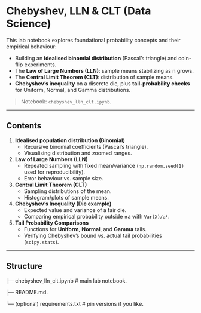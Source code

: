 # Chebyshev, LLN & CLT (Data Science)

This lab notebook explores foundational probability concepts and their empirical behaviour:
- Building an **idealised binomial distribution** (Pascal’s triangle) and coin-flip experiments.
- The **Law of Large Numbers (LLN)**: sample means stabilizing as n grows.
- The **Central Limit Theorem (CLT)**: distribution of sample means.
- **Chebyshev’s inequality** on a discrete die, plus **tail-probability checks** for Uniform, Normal, and Gamma distributions.

> Notebook: `chebyshev_lln_clt.ipynb`.

---

## Contents

1. **Idealised population distribution (Binomial)**
   - Recursive binomial coefficients (Pascal’s triangle).
   - Visualising distribution and zoomed ranges.
2. **Law of Large Numbers (LLN)**
   - Repeated sampling with fixed mean/variance (`np.random.seed(1)` used for reproducibility).
   - Error behaviour vs. sample size.
3. **Central Limit Theorem (CLT)**
   - Sampling distributions of the mean.
   - Histogram/plots of sample means.
4. **Chebyshev’s Inequality (Die example)**
   - Expected value and variance of a fair die.
   - Comparing empirical probability outside ±a with `Var(X)/a²`.
5. **Tail Probability Comparisons**
   - Functions for **Uniform**, **Normal**, and **Gamma** tails.
   - Verifying Chebyshev’s bound vs. actual tail probabilities (`scipy.stats`).

---

## Structure

├─ chebyshev_lln_clt.ipynb # main lab notebook.

├─ README.md.

└─ (optional) requirements.txt # pin versions if you like.
